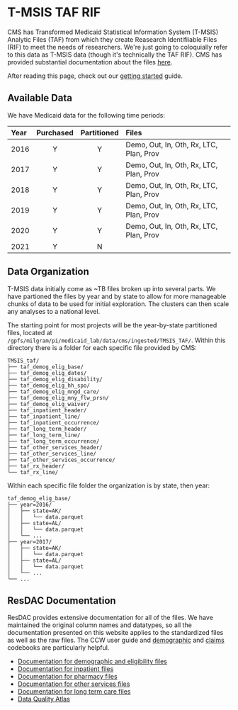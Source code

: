 # T-MSIS TAF RIF

CMS has Transformed Medicaid Statistical Information System (T-MSIS) Analytic Files (TAF) from which they create Reasearch Identifiiable Files (RIF) to meet the needs of researchers. We're just going to coloquially refer to this data as T-MSIS data (though it's technically the TAF RIF). CMS has provided substantial documentation about the files [here](https://www.medicaid.gov/medicaid/data-systems/macbis/medicaid-chip-research-files/transformed-medicaid-statistical-information-system-t-msis-analytic-files-taf/index.html).

After reading this page, check out our [getting started](tmsis_getting_started.md) guide.

## Available Data

We have Medicaid data for the following time periods:

| Year  |   Purchased  | Partitioned  | Files       |
| :---- | :----------: | :----------: | :---------- |
| 2016  |  Y           | Y            | Demo, Out, In, Oth, Rx, LTC, Plan, Prov |
| 2017  |  Y           | Y            | Demo, Out, In, Oth, Rx, LTC, Plan, Prov |
| 2018  |  Y           | Y            | Demo, Out, In, Oth, Rx, LTC, Plan, Prov |
| 2019  |  Y           | Y            | Demo, Out, In, Oth, Rx, LTC, Plan, Prov |
| 2020  |  Y           | Y            | Demo, Out, In, Oth, Rx, LTC, Plan, Prov |
| 2021  |  Y           | N            | |

## Data Organization

T-MSIS data initially come as ~TB files broken up into several parts. We have partioned the files by year and by state to allow for more manageable chunks of data to be used for initial exploration. The clusters can then scale any analyses to a national level. 

The starting point for most projects will be the year-by-state partitioned files, located at `/gpfs/milgram/pi/medicaid_lab/data/cms/ingested/TMSIS_TAF/`. Within this directory there is a folder for each specific file provided by CMS:

```
TMSIS_taf/
├── taf_demog_elig_base/
├── taf_demog_elig_dates/
├── taf_demog_elig_disability/
├── taf_demog_elig_hh_spo/
├── taf_demog_elig_mngd_care/
├── taf_demog_elig_mny_flw_prsn/
├── taf_demog_elig_waiver/
├── taf_inpatient_header/
├── taf_inpatient_line/
├── taf_inpatient_occurrence/
├── taf_long_term_header/
├── taf_long_term_line/
├── taf_long_term_occurrence/
├── taf_other_services_header/
├── taf_other_services_line/
├── taf_other_services_occurrence/
├── taf_rx_header/
└── taf_rx_line/
```

Within each specific file folder the organization is by state, then year:

```
taf_demog_elig_base/
├── year=2016/
│   ├── state=AK/
│   │   └── data.parquet
│   ├── state=AL/
│   │   └── data.parquet
│   └── ...
├── year=2017/
│   ├── state=AK/
│   │   └── data.parquet
│   ├── state=AL/
│   │   └── data.parquet
│   └── ...
└── ...
```

## ResDAC Documentation

ResDAC provides extensive documentation for all of the files. We have maintained the original column names and datatypes, so all the documentation presented on this website applies to the standardized files as well as the raw files. The CCW user guide and [demographic](https://resdac.org/sites/datadocumentation.resdac.org/files/CCW%20Codebook%20TAF%20Demographic%20Eligibility_Version%20022023.pdf) and [claims](https://resdac.org/sites/datadocumentation.resdac.org/files/CCW%20Codebook%20TAF%20Claims_Version%20022023.pdf) codebooks are particularly helpful.

* [Documentation for demographic and eligibility files](https://resdac.org/cms-data/files/taf-de)
* [Documentation for inpatient files](https://resdac.org/cms-data/files/taf-ip)
* [Documentation for pharmacy files](https://resdac.org/cms-data/files/taf-rx)
* [Documentation for other services files](https://resdac.org/cms-data/files/taf-ot)
* [Documentation for long term care files](https://resdac.org/cms-data/files/taf-lt)
* [Data Quality Atlas](https://www.medicaid.gov/dq-atlas/welcome)

